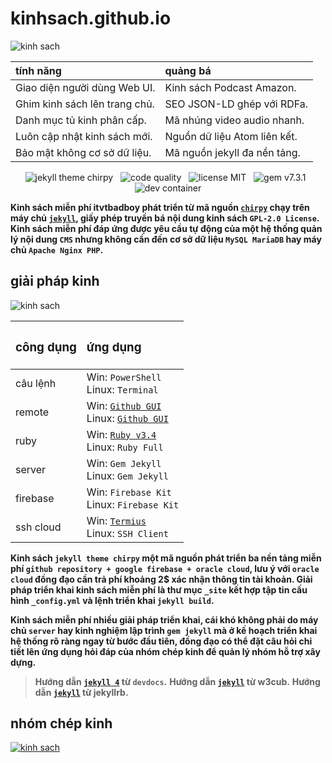 # kinhsach.github.io

![kinh sach](https://chirpy-img.netlify.app/commons/devices-mockup.png "Kinh sách chirpy theme")

<div align="center">

| tính năng | quảng bá |
|:-----|:-----|
| Giao diện người dùng Web UI. | Kinh sách Podcast Amazon. |
| Ghim kinh sách lên trang chủ. | SEO JSON-LD ghép với RDFa. |
| Danh mục tủ kinh phân cấp. | Mã nhúng video audio nhanh. |
| Luôn cập nhật kinh sách mới. | Nguồn dữ liệu Atom liên kết. |
| Bảo mật không cơ sở dữ liệu. | Mã nguồn jekyll đa nền tảng. |

![jekyll theme chirpy](https://img.shields.io/github/actions/workflow/status/cotes2020/jekyll-theme-chirpy/ci.yml?logo=github)&nbsp;&nbsp;
![code quality](https://img.shields.io/codacy/grade/4e556876a3c54d5e8f2d2857c4f43894?logo=codacy)&nbsp;&nbsp;
![license MIT](https://img.shields.io/github/license/cotes2020/jekyll-theme-chirpy?color=goldenrod)&nbsp;&nbsp;
![gem v7.3.1](https://img.shields.io/gem/v/jekyll-theme-chirpy?&logo=RubyGems&logoColor=ghostwhite&label=gem&color=orange)&nbsp;&nbsp;
![dev container](https://img.shields.io/badge/Dev_Containers-Open-deepskyblue?logo=linuxcontainers)

</div>

**Kinh sách miễn phí itvtbadboy phát triển từ mã nguồn [`chirpy`](https://github.com/cotes2020/jekyll-theme-chirpy) chạy trên máy chủ [`jekyll`](https://jekyllrb.com/), giấy phép truyền bá nội dung kinh sách `GPL-2.0 License`. Kinh sách miễn phí đáp ứng được yêu cầu tự động của một hệ thống quản lý nội dung `CMS` nhưng không cần đến cơ sở dữ liệu `MySQL MariaDB` hay máy chủ `Apache Nginx PHP`.**

## giải pháp kinh

![kinh sach](https://www.itvtbadboy.io.vn/image/1280/oracle-cloud-cpu.jpg "Kinh sách github page")

<div align="center">

| <h3>công dụng</h3> | <h3>ứng dụng</h3>
|:-----|:-----|
| câu lệnh | Win: `PowerShell` <br>Linux: `Terminal` |
| remote | Win: [`Github GUI`](https://desktop.github.com/download) <br>Linux: [`Github GUI`](https://mirror.mwt.me/shiftkey-desktop/deb/pool/main/g/github-desktop/github-desktop_3.4.12-linux1_amd64.deb) |
| ruby | Win: [`Ruby v3.4`](https://github.com/oneclick/rubyinstaller2/releases/download/RubyInstaller-3.4.5-1/rubyinstaller-devkit-3.4.5-1-x64.exe) <br>Linux: `Ruby Full` |
| server | Win: `Gem Jekyll` <br>Linux: `Gem Jekyll` |
| firebase | Win: `Firebase Kit` <br>Linux: `Firebase Kit` |
| ssh cloud | Win: [`Termius`](https://termi.us/win) <br>Linux: `SSH Client` |

</div>

**Kinh sách `jekyll theme chirpy` một mã nguồn phát triển ba nền tảng miễn phí `github repository + google firebase + oracle cloud`, lưu ý với `oracle cloud` đồng đạo cần trả phí khoảng 2$ xác nhận thông tin tài khoản. Giải pháp triển khai kinh sách miễn phí là thư mục `_site` kết hợp tập tin cấu hình `_config.yml` và lệnh triển khai `jekyll build`.**

**Kinh sách miễn phí nhiều giải pháp triển khai, cái khó không phải do máy chủ `server` hay kinh nghiệm lập trình `gem jekyll` mà ở kế hoạch triển khai hệ thống rõ ràng ngay từ bước đầu tiên, đồng đạo có thể đặt câu hỏi chi tiết lên ứng dụng hỏi đáp của nhóm chép kinh để quản lý nhóm hỗ trợ xây dựng.**

> **Hướng dẫn [`jekyll 4`](https://devdocs.io/jekyll/) từ `devdocs`.**
> **Hướng dẫn [`jekyll`](https://docs.w3cub.com/jekyll/) từ w3cub.**
> **Hướng dẫn [`jekyll`](https://jekyllrb.com/docs/) từ jekyllrb.**

## nhóm chép kinh

[![kinh sach](https://contrib.rocks/image?repo=kinhsach/kinhsach.github.io)](https://www.youtube.com/live_chat?v=vmgpnkjKQC8&embed_domain=itvtbadboy.io.vn "live chat")
